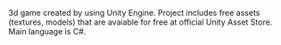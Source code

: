3d game created by using Unity Engine. Project includes free assets (textures, models) that are avaiable for free at official Unity Asset Store. Main language is C#.
